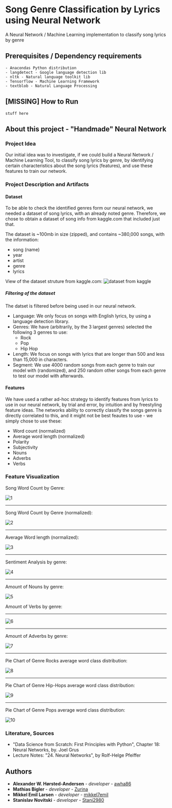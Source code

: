 # Song Genre Classification by Lyrics using Neural Network
A Neural Network / Machine Learning implementation to classify song lyrics by genre

## Prerequisites / Dependency requirements
````
- Anacondas Python distribution
- langdetect - Google language detection lib
- nltk - Natural language toolkit lib
- Tensorflow - Machine Learning Framework
- textblob - Natural Language Processing
````

## [MISSING] How to Run
````
stuff here
````
## About this project - "Handmade" Neural Network
 
### Project Idea
Our initial idea was to investigate, if we could build a Neural Network / Machine Learning Tool, to classify song lyrics by genre, by identifying certain characteristics about the song lyrics (features), and use these features to train our network. 

### Project Description and Artifacts
#### Dataset
To be able to check the identified genres form our neural network, we needed a dataset of song lyrics, with an already noted genre. Therefore, we chose to obtain a dataset of song info from kaggle.com that included just that. 

The dataset is ~100mb in size (zipped), and contains ~380,000 songs, with the information:
- song (name)
- year
- artist
- genre
- lyrics

View of the dataset struture from kaggle.com:
![dataset from kaggle](/readme_images/dataset.png)

##### Filtering of the dataset
The datset is filtered before being used in our neural network. 

- Language: We only focus on songs with English lyrics, by using a language detection library.  
- Genres: We have (arbitrarily, by the 3 largest genres) selected the following 3 genres to use:
    - Rock
    - Pop
    - Hip Hop  
- Length: We focus on songs with lyrics that are longer than 500 and less than 15,000 in characters. 
- Segment: We use 4000 random songs from each genre to train our model with (randomized), and 250 random other songs from each genre to test our model with afterwards.

#### Features
We have used a rather ad-hoc strategy to identify features from lyrics to use in our neural network, by trial and error, by intuition and by freestyling feature ideas. The networks ability to correctly classify the songs genre is directly correlated to this, and it might not be best feautes to use - we simply chose to use these:

- Word count (normalized)
- Average word length (normalized)
- Polarity
- Subjectivity
- Nouns
- Adverbs
- Verbs

### Feature Visualization

Song Word Count by Genre:

![1](/readme_images/graphs/word_count_pr_genre.png)

---

Song Word Count by Genre (normalized):

![2](/readme_images/graphs/nm_word_count_pr_genre.png)

---

Average Word length (normalized):

![3](/readme_images/graphs/nm_avg_word_len_1.png)

---

Sentiment Analysis by genre:

![4](/readme_images/graphs/sentiment_analysis.png)

---

Amount of Nouns by genre:

![5](/readme_images/graphs/amount_of_nouns_pr_genre.png)

Amount of Verbs by genre:

---

![6](/readme_images/graphs/amount_of_verbs_pr_genre.png)

---

Amount of Adverbs by genre:

![7](/readme_images/graphs/amount_of_adverbs_pr_genrepng.png)

---

Pie Chart of Genre Rocks average word class distribution:

![8](/readme_images/graphs/circle_diagram_rock_wordclass_distribution.png)

---

Pie Chart of Genre Hip-Hops average word class distribution:

![9](/readme_images/graphs/circle_diagram_hiphop_wordclass_distribution.png)

---

Pie Chart of Genre Pops average word class distribution:

![10](/readme_images/graphs/circle_diagram_pop_wordclass_distribution.png)


### Literature, Sources
 - "Data Science from Scratch: First Principles with Python", Chapter 18: Neural Networks, by. Joel Grus
-  Lecture Notes: "24. Neural Networks", by Rolf-Helge Pfeiffer

## Authors

* **Alexander W. Hørsted-Andersen** - *developer* - [awha86](https://github.com/awha86)
* **Mathias Bigler** - *developer* - [Zurina](https://github.com/Zurina)
* **Mikkel Emil Larsen** - *developer* - [mikkel7emil](https://github.com/mikkel7emil)
* **Stanislav Novitski** - *developer* - [Stani2980](https://github.com/Stani2980)
